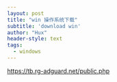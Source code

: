 ```yaml
---
layout: post
title: "win 操作系统下载"
subtitle: 'download win'
author: "Hux"
header-style: text
tags:
  - windows
---
```

https://tb.rg-adguard.net/public.php
